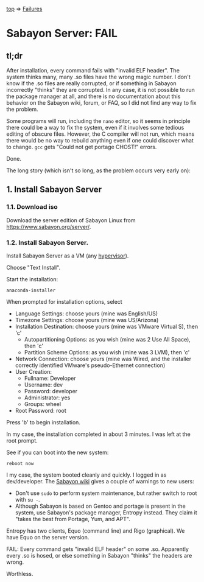 [top](../README.md) =&gt; [Failures](failures.md)

# Sabayon Server: FAIL

## tl;dr

After installation, every command fails with "invalid ELF header". The system thinks many, many .so files have the wrong magic number. I don't know if the .so files are really corrupted, or if something in Sabayon incorrectly "thinks" they are corrupted. In any case, it is not possible to run the package manager at all, and there is no documentation about this behavior on the Sabayon wiki, forum, or FAQ, so I did not find any way to fix the problem. 

Some programs will run, including the ```nano``` editor, so it seems in principle there could be a way to fix the system, even if it involves some tedious editing of obscure files. However, the C compiler will not run, which means there would be no way to rebuild anything even if one could discover what to change. ```gcc``` gets "Could not get portage CHOST!" errors.

Done.

The long story (which isn't so long, as the problem occurs very early on):

## 1. Install Sabayon Server

### 1.1. Download iso

Download the server edition of Sabayon Linux from <a href="https://www.sabayon.org/server/">https://www.sabayon.org/server/</a>.

### 1.2. Install Sabayon Server.

Install Sabayon Server as a VM (any [hypervisor](hypervisor.md)). 

Choose "Text Install".

Start the installation:

```shell
anaconda-installer
```

When prompted for installation options, select 

- Language Settings: choose yours (mine was English/US)
- Timezone Settings: choose yours (mine was US/Arizona)
- Installation Destination: choose yours (mine was VMware Virtual S), then 'c'
  - Autopartitioning Options: as you wish (mine was 2 Use All Space), then 'c'
  - Partition Scheme Options: as you wish (mine was 3 LVM), then 'c'
- Network Connection: choose yours (mine was Wired, and the installer correctly identified VMware's pseudo-Ethernet connection)
- User Creation: 
  - Fullname: Developer
  - Username: dev
  - Password: developer
  - Administrator: yes
  - Groups: wheel
- Root Password: root

Press 'b' to begin installation.

In my case, the installation completed in about 3 minutes. I was left at the root prompt. 

See if you can boot into the new system:

```
reboot now
```

I my case, the system booted cleanly and quickly. I logged in as dev/developer. The [Sabayon wiki](https://wiki.sabayon.org/index.php?title=En:Entropy) gives a couple of warnings to new users: 

- Don't use ```sudo``` to perform system maintenance, but rather switch to root with ```su -```. 
- Although Sabayon is based on Gentoo and portage is present in the system, use Sabayon's package manager, Entropy instead. They claim it "takes the best from Portage, Yum, and APT".

Entropy has two clients, Equo (command line) and Rigo (graphical). We have Equo on the server version.

FAIL: Every command gets "invalid ELF header" on some .so. Apparently every .so is hosed, or else something in Sabayon "thinks" the headers are wrong.

Worthless.
